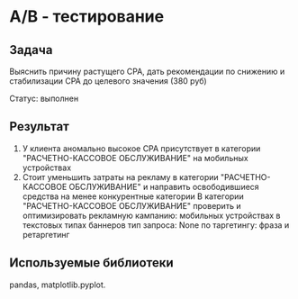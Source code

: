 # A/B - тестирование

## Задача
 Выяснить причину растущего CPA, дать рекомендации по снижению и стабилизации CPA до целевого значения (380 руб)

Статус: выполнен

## Результат
 1. У клиента аномально высокое CPA присутствует в категории "РАСЧЕТНО-КАССОВОЕ ОБСЛУЖИВАНИЕ" на мобильных устройствах
 2. Стоит уменьшить затраты на рекламу в категории "РАСЧЕТНО-КАССОВОЕ ОБСЛУЖИВАНИЕ" и направить освободившиеся средства на менее конкурентные категории В категории "РАСЧЕТНО-КАССОВОЕ ОБСЛУЖИВАНИЕ" проверить и оптимизировать рекламную кампанию:
мобильных устройствах
в текстовых типах баннеров
тип запроса: None
по таргетингу: фраза и ретаргетинг
 
## Используемые библиотеки

pandas, matplotlib.pyplot.

